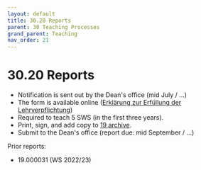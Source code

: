 ```yaml
---
layout: default
title: 30.20 Reports
parent: 30 Teaching Processes
grand_parent: Teaching
nav_order: 21
---
```


# 30.20 Reports

- Notification is sent out by the Dean's office (mid July / ...)
- The form is available online ([Erklärung zur Erfüllung der Lehrverpflichtung](https://www.uni-bamberg.de/abt-personal/formulare-infos-und-merkblaetter/))
- Required to teach 5 SWS (in the first three years).
- Print, sign, and add copy to [19 archive](../lab_basics/19_archive.html).
- Submit to the Dean's office (report due: mid September / ...)

Prior reports:
- 19.000031 (WS 2022/23)
